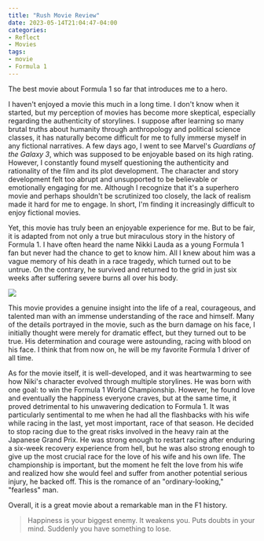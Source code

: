 ```yaml
---
title: "Rush Movie Review"
date: 2023-05-14T21:04:47-04:00
categories:
- Reflect
- Movies
tags:
- movie
- Formula 1
---
```


The best movie about Formula 1 so far that introduces me to a hero.

I haven't enjoyed a movie this much in a long time. I don't know when it started, but my perception of movies has become more skeptical, especially regarding the authenticity of storylines. I suppose after learning so many brutal truths about humanity through anthropology and political science classes, it has naturally become difficult for me to fully immerse myself in any fictional narratives. A few days ago, I went to see Marvel's  *Guardians of the Galaxy 3*, which was supposed to be enjoyable based on its high rating. However, I constantly found myself questioning the authenticity and rationality of the film and its plot development. The character and story development felt too abrupt and unsupported to be believable or emotionally engaging for me. Although I recognize that it's a superhero movie and perhaps shouldn't be scrutinized too closely, the lack of realism made it hard for me to engage. In short, I'm finding it increasingly difficult to enjoy fictional movies.

Yet, this movie has truly been an enjoyable experience for me. But to be fair, it is adapted from not only a true but miraculous story in the history of Formula 1. I have often heard the name Nikki Lauda as a young Formula 1 fan but never had the chance to get to know him. All I knew about him was a vague memory of his death in a race tragedy, which turned out to be untrue. On the contrary, he survived and returned to the grid in just six weeks after suffering severe burns all over his body.

![](https://cdn.jsdelivr.net/gh/declan-haojin/blog-image@master/2023/202305142140777.webp)

This movie provides a genuine insight into the life of a real, courageous, and talented man with an immense understanding of the race and himself. Many of the details portrayed in the movie, such as the burn damage on his face, I initially thought were merely for dramatic effect, but they turned out to be true. His determination and courage were astounding, racing with blood on his face. I think that from now on, he will be my favorite Formula 1 driver of all time.

As for the movie itself, it is well-developed, and it was heartwarming to see how Niki's character evolved through multiple storylines. He was born with one goal: to win the Formula 1 World Championship. However, he found love and eventually the happiness everyone craves, but at the same time, it proved detrimental to his unwavering dedication to Formula 1. It was particularly sentimental to me when he had all the flashbacks with his wife while racing in the last, yet most important, race of that season. He decided to stop racing due to the great risks involved in the heavy rain at the Japanese Grand Prix. He was strong enough to restart racing after enduring a six-week recovery experience from hell, but he was also strong enough to give up the most crucial race for the love of his wife and his own life. The championship is important, but the moment he felt the love from his wife and realized how she would feel and suffer from another potential serious injury, he backed off. This is the romance of an "ordinary-looking," "fearless" man.

Overall, it is a great movie about a remarkable man in the F1 history.

> Happiness is your biggest enemy. It weakens you. Puts doubts in your mind. Suddenly you have something to lose.
